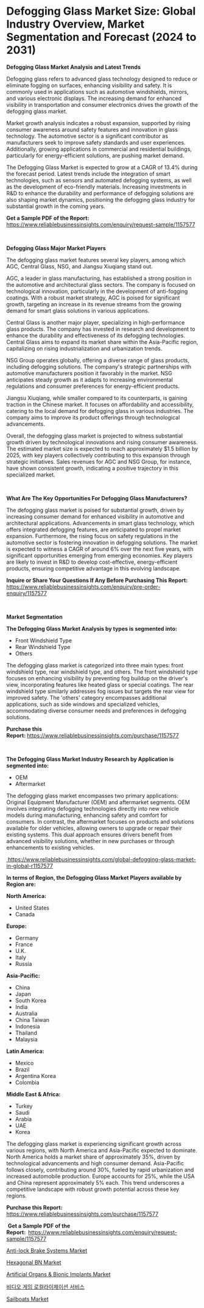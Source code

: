 <p><h1>Defogging Glass Market Size: Global Industry Overview, Market Segmentation and Forecast (2024 to 2031)</h1></p><p><strong>Defogging Glass Market Analysis and Latest Trends</strong></p>
<p><p>Defogging glass refers to advanced glass technology designed to reduce or eliminate fogging on surfaces, enhancing visibility and safety. It is commonly used in applications such as automotive windshields, mirrors, and various electronic displays. The increasing demand for enhanced visibility in transportation and consumer electronics drives the growth of the defogging glass market.</p><p>Market growth analysis indicates a robust expansion, supported by rising consumer awareness around safety features and innovation in glass technology. The automotive sector is a significant contributor as manufacturers seek to improve safety standards and user experiences. Additionally, growing applications in commercial and residential buildings, particularly for energy-efficient solutions, are pushing market demand.</p><p>The Defogging Glass Market is expected to grow at a CAGR of 13.4% during the forecast period. Latest trends include the integration of smart technologies, such as sensors and automated defogging systems, as well as the development of eco-friendly materials. Increasing investments in R&D to enhance the durability and performance of defogging solutions are also shaping market dynamics, positioning the defogging glass industry for substantial growth in the coming years.</p></p>
<p><strong>Get a Sample PDF of the Report:&nbsp;</strong> <a href="https://www.reliablebusinessinsights.com/enquiry/request-sample/1157577">https://www.reliablebusinessinsights.com/enquiry/request-sample/1157577</a></p>
<p>&nbsp;</p>
<p><strong>Defogging Glass Major Market Players</strong></p>
<p><p>The defogging glass market features several key players, among which AGC, Central Glass, NSG, and Jiangsu Xiuqiang stand out. </p><p>AGC, a leader in glass manufacturing, has established a strong position in the automotive and architectural glass sectors. The company is focused on technological innovation, particularly in the development of anti-fogging coatings. With a robust market strategy, AGC is poised for significant growth, targeting an increase in its revenue streams from the growing demand for smart glass solutions in various applications.</p><p>Central Glass is another major player, specializing in high-performance glass products. The company has invested in research and development to enhance the durability and effectiveness of its defogging technologies. Central Glass aims to expand its market share within the Asia-Pacific region, capitalizing on rising industrialization and urbanization trends.</p><p>NSG Group operates globally, offering a diverse range of glass products, including defogging solutions. The company's strategic partnerships with automotive manufacturers position it favorably in the market. NSG anticipates steady growth as it adapts to increasing environmental regulations and consumer preferences for energy-efficient products.</p><p>Jiangsu Xiuqiang, while smaller compared to its counterparts, is gaining traction in the Chinese market. It focuses on affordability and accessibility, catering to the local demand for defogging glass in various industries. The company aims to improve its product offerings through technological advancements.</p><p>Overall, the defogging glass market is projected to witness substantial growth driven by technological innovations and rising consumer awareness. The estimated market size is expected to reach approximately $1.5 billion by 2025, with key players collectively contributing to this expansion through strategic initiatives. Sales revenues for AGC and NSG Group, for instance, have shown consistent growth, indicating a positive trajectory in this specialized market.</p></p>
<p>&nbsp;</p>
<p><strong>What Are The Key Opportunities For Defogging Glass Manufacturers?</strong></p>
<p><p>The defogging glass market is poised for substantial growth, driven by increasing consumer demand for enhanced visibility in automotive and architectural applications. Advancements in smart glass technology, which offers integrated defogging features, are anticipated to propel market expansion. Furthermore, the rising focus on safety regulations in the automotive sector is fostering innovation in defogging solutions. The market is expected to witness a CAGR of around 6% over the next five years, with significant opportunities emerging from emerging economies. Key players are likely to invest in R&D to develop cost-effective, energy-efficient products, ensuring competitive advantage in this evolving landscape.</p></p>
<p><strong>Inquire or Share Your Questions If Any Before Purchasing This Report:</strong> <a href="https://www.reliablebusinessinsights.com/enquiry/pre-order-enquiry/1157577">https://www.reliablebusinessinsights.com/enquiry/pre-order-enquiry/1157577</a></p>
<p>&nbsp;</p>
<p><strong>Market Segmentation</strong></p>
<p><strong>The Defogging Glass Market Analysis by types is segmented into:</strong></p>
<p><ul><li>Front Windshield Type</li><li>Rear Windshield Type</li><li>Others</li></ul></p>
<p><p>The defogging glass market is categorized into three main types: front windshield type, rear windshield type, and others. The front windshield type focuses on enhancing visibility by preventing fog buildup on the driver's view, incorporating features like heated glass or special coatings. The rear windshield type similarly addresses fog issues but targets the rear view for improved safety. The 'others' category encompasses additional applications, such as side windows and specialized vehicles, accommodating diverse consumer needs and preferences in defogging solutions.</p></p>
<p><strong>Purchase this Report:&nbsp;</strong><a href="https://www.reliablebusinessinsights.com/purchase/1157577">https://www.reliablebusinessinsights.com/purchase/1157577</a></p>
<p>&nbsp;</p>
<p><strong>The Defogging Glass Market Industry Research by Application is segmented into:</strong></p>
<p><ul><li>OEM</li><li>Aftermarket</li></ul></p>
<p><p>The defogging glass market encompasses two primary applications: Original Equipment Manufacturer (OEM) and aftermarket segments. OEM involves integrating defogging technologies directly into new vehicle models during manufacturing, enhancing safety and comfort for consumers. In contrast, the aftermarket focuses on products and solutions available for older vehicles, allowing owners to upgrade or repair their existing systems. This dual approach ensures drivers benefit from advanced visibility solutions, whether in new purchases or through enhancements to existing vehicles.</p></p>
<p><a href="https://www.reliablebusinessinsights.com/global-defogging-glass-market-in-global-r1157577">&nbsp;https://www.reliablebusinessinsights.com/global-defogging-glass-market-in-global-r1157577</a></p>
<p><strong>In terms of Region, the Defogging Glass Market Players available by Region are:</strong></p>
<p>
    <p> <strong> North America: </strong>
        <ul>
            <li>United States</li>
            <li>Canada</li>
        </ul>
        </p> 
    <p> <strong> Europe: </strong>
        <ul>
            <li>Germany</li>
            <li>France</li>
            <li>U.K.</li>
            <li>Italy</li>
            <li>Russia</li>
        </ul>
        </p> 
    <p> <strong> Asia-Pacific: </strong>
        <ul>
            <li>China</li>
            <li>Japan</li>
            <li>South Korea</li>
            <li>India</li>
            <li>Australia</li>
            <li>China Taiwan</li>
            <li>Indonesia</li>
            <li>Thailand</li>
            <li>Malaysia</li>
        </ul>
        </p> 
    <p> <strong> Latin America: </strong>
        <ul>
            <li>Mexico</li>
            <li>Brazil</li>
            <li>Argentina Korea</li>
            <li>Colombia</li>
        </ul>
        </p> 
    <p> <strong> Middle East & Africa: </strong>
        <ul>
            <li>Turkey</li>
            <li>Saudi</li>
            <li>Arabia</li>
            <li>UAE</li>
            <li>Korea</li>
        </ul>
    </p>
    </p>
<p><p>The defogging glass market is experiencing significant growth across various regions, with North America and Asia-Pacific expected to dominate. North America holds a market share of approximately 35%, driven by technological advancements and high consumer demand. Asia-Pacific follows closely, contributing around 30%, fueled by rapid urbanization and increased automobile production. Europe accounts for 25%, while the USA and China represent approximately 5% each. This trend underscores a competitive landscape with robust growth potential across these key regions.</p></p>
<p><strong>Purchase this Report: </strong><a href="https://www.reliablebusinessinsights.com/purchase/1157577">https://www.reliablebusinessinsights.com/purchase/1157577</a></p>
<p>&nbsp;<strong>Get a Sample PDF of the Report:&nbsp;&nbsp;</strong><a href="https://www.reliablebusinessinsights.com/enquiry/request-sample/1157577">https://www.reliablebusinessinsights.com/enquiry/request-sample/1157577</a></p>
<p><strong></strong></p>
<p><p><a href="https://github.com/JudyWalsh475/Market-Research-Report-List-1/blob/main/anti-lock-brake-systems-market.md">Anti-lock Brake Systems Market</a></p><p><a href="https://issuu.com/reportprime-2/docs/hexagonal-bn-market-size-2030.pptx_2aa572502499d8">Hexagonal BN Market</a></p><p><a href="https://medium.com/@curtivera56456/what-is-artificial-organs-bionic-implants-market-2b11fb0c7171">Artificial Organs & Bionic Implants Market</a></p><p><a href="https://medium.com/@nargishussain12/%EC%84%B8%EA%B3%84-video-game-localization-services-market-%EC%9D%80-2024%EC%97%90%EC%84%9C-2031%EB%A1%9C-%EC%97%B0%ED%8F%89%EA%B7%A0-%EC%A6%9D%EA%B0%80%EC%9C%A8%EC%9D%84-%EB%B3%B4%EC%9D%BC-%EA%B2%83%EC%9C%BC%EB%A1%9C-%EC%98%88%EC%83%81%EB%90%A9%EB%8B%88%EB%8B%A4-6e9dc10b0346">비디오 게임 로컬라이제이션 서비스</a></p><p><a href="https://www.linkedin.com/pulse/exploring-sailboats-market-dynamics-global-trends-future-7npse?trackingId=jMeE1mTMRuq1VDoqNdwNzQ%3D%3D">Sailboats Market</a></p></p>